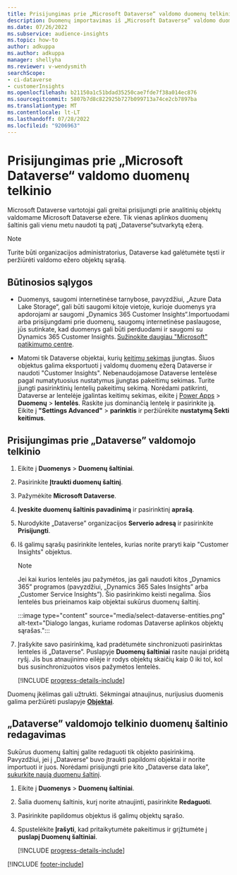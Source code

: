 ```yaml
---
title: Prisijungimas prie „Microsoft Dataverse“ valdomo duomenų telkinio
description: Duomenų importavimas iš „Microsoft Dataverse“ valdomo duomenų telkinio.
ms.date: 07/26/2022
ms.subservice: audience-insights
ms.topic: how-to
author: adkuppa
ms.author: adkuppa
manager: shellyha
ms.reviewer: v-wendysmith
searchScope:
- ci-dataverse
- customerInsights
ms.openlocfilehash: b21150a1c51bdad35250cae7fde7f38a014ec876
ms.sourcegitcommit: 5807b7d8c822925b727b099713a74ce2cb7897ba
ms.translationtype: MT
ms.contentlocale: lt-LT
ms.lasthandoff: 07/28/2022
ms.locfileid: "9206963"
---
```

# <a name="connect-to-data-in-a-microsoft-dataverse-managed-data-lake"></a>Prisijungimas prie „Microsoft Dataverse“ valdomo duomenų telkinio

Microsoft Dataverse vartotojai gali greitai prisijungti prie analitinių objektų valdomame Microsoft Dataverse ežere. Tik vienas aplinkos duomenų šaltinis gali vienu metu naudoti tą patį „Dataverse“sutvarkytą ežerą.

> [!NOTE]
> Turite būti organizacijos administratorius, Dataverse kad galėtumėte tęsti ir peržiūrėti valdomo ežero objektų sąrašą.

## <a name="prerequisites"></a>Būtinosios sąlygos

- Duomenys, saugomi internetinėse tarnybose, pavyzdžiui, „Azure Data Lake Storage“, gali būti saugomi kitoje vietoje, kurioje duomenys yra apdorojami ar saugomi „Dynamics 365 Customer Insights“.Importuodami arba prisijungdami prie duomenų, saugomų internetinėse paslaugose, jūs sutinkate, kad duomenys gali būti perduodami ir saugomi su Dynamics 365 Customer Insights. [Sužinokite daugiau "Microsoft" patikimumo centre](https://www.microsoft.com/trust-center).

- Matomi tik Dataverse objektai, kurių [keitimų sekimas](/power-platform/admin/enable-change-tracking-control-data-synchronization) įjungtas. Šiuos objektus galima eksportuoti į valdomų duomenų ežerą Dataverse ir naudoti "Customer Insights". Nebenaudojamose Dataverse lentelėse pagal numatytuosius nustatymus įjungtas pakeitimų sekimas. Turite įjungti pasirinktinių lentelių pakeitimų sekimą. Norėdami patikrinti, Dataverse ar lentelėje įgalintas keitimų sekimas, eikite į [Power Apps](https://make.powerapps.com) > **Duomenų** > **lentelės**. Raskite jus dominančią lentelę ir pasirinkite ją. Eikite į **"Settings Advanced"** > **parinktis** ir peržiūrėkite **nustatymą Sekti keitimus**.

## <a name="connect-to-a-dataverse-managed-lake"></a>Prisijungimas prie „Dataverse” valdomojo telkinio

1. Eikite į **Duomenys** > **Duomenų šaltiniai**.

1. Pasirinkite **Įtraukti duomenų šaltinį**.

1. Pažymėkite **Microsoft Dataverse**.

1. **Įveskite duomenų šaltinis pavadinimą** ir pasirinktinį **aprašą**.

1. Nurodykite „Dataverse” organizacijos **Serverio adresą** ir pasirinkite **Prisijungti**.

1. Iš galimų sąrašų pasirinkite lenteles, kurias norite praryti kaip "Customer Insights" objektus.

   > [!NOTE]
   > Jei kai kurios lentelės jau pažymėtos, jas gali naudoti kitos „Dynamics 365” programos (pavyzdžiui, „Dynamics 365 Sales Insights” arba „Customer Service Insights”). Šio pasirinkimo keisti negalima. Šios lentelės bus prieinamos kaip objektai sukūrus duomenų šaltinį.

    :::image type="content" source="media/select-dataverse-entities.png" alt-text="Dialogo langas, kuriame rodomas Dataverse aplinkos objektų sąrašas.":::

1. Įrašykite savo pasirinkimą, kad pradėtumėte sinchronizuoti pasirinktas lenteles iš „Dataverse”. Puslapyje **Duomenų šaltiniai** rasite naujai pridėtą ryšį. Jis bus atnaujinimo eilėje ir rodys objektų skaičių kaip 0 iki tol, kol bus susinchronizuotos visos pažymėtos lentelės.

   [!INCLUDE [progress-details-include](includes/progress-details-pane.md)]

Duomenų įkėlimas gali užtrukti. Sėkmingai atnaujinus, nurijusius duomenis galima peržiūrėti puslapyje [**Objektai**](entities.md).

## <a name="edit-a-dataverse-managed-lake-data-source"></a>„Dataverse” valdomojo telkinio duomenų šaltinio redagavimas

Sukūrus duomenų šaltinį galite redaguoti tik objekto pasirinkimą. Pavyzdžiui, jei į „Dataverse“ buvo įtraukti papildomi objektai ir norite importuoti ir juos.
Norėdami prisijungti prie kito „Dataverse data lake”, [sukurkite naują duomenų šaltinį](#connect-to-a-dataverse-managed-lake).

1. Eikite į **Duomenys** > **Duomenų šaltiniai**.

1. Šalia duomenų šaltinis, kurį norite atnaujinti, pasirinkite **Redaguoti**.

1. Pasirinkite papildomus objektus iš galimų objektų sąrašo.

1. Spustelėkite **Įrašyti**, kad pritaikytumėte pakeitimus ir grįžtumėte į **puslapį Duomenų šaltiniai**.

   [!INCLUDE [progress-details-include](includes/progress-details-pane.md)]

[!INCLUDE [footer-include](includes/footer-banner.md)]
